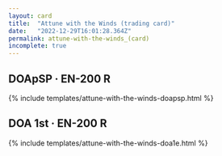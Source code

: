 ```yaml
---
layout: card
title:  "Attune with the Winds (trading card)"
date:   "2022-12-29T16:01:28.364Z"
permalink: attune-with-the-winds_(card)
incomplete: true
---
```


## DOApSP &middot; EN-200 R

{% include templates/attune-with-the-winds-doapsp.html %}


## DOA 1st &middot; EN-200 R

{% include templates/attune-with-the-winds-doa1e.html %}
